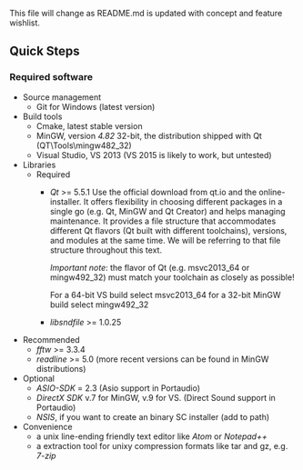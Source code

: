 This file will change as README.md is updated with concept and feature wishlist.

Quick Steps
-----------

### Required software

- Source management
  - Git for Windows (latest version)
- Build tools
  - Cmake, latest stable version
  - MinGW, version *4.82* 32-bit, the distribution shipped with Qt (QT\Tools\mingw482_32)
  - Visual Studio, VS 2013 (VS 2015 is likely to work, but untested)
- Libraries
  - Required
    - *Qt* >= 5.5.1
        Use the official download from qt.io and the online-installer. It offers
        flexibility in choosing different packages in a single go (e.g. Qt,
        MinGW and Qt Creator) and helps managing maintenance. It provides a
        file structure that accommodates different Qt flavors (Qt built with
        different toolchains), versions, and modules at the same time. We will
        be referring to that file structure throughout this text.

        *Important note*: the flavor of Qt (e.g. msvc2013_64 or mingw492_32) must
        match your toolchain as closely as possible!

        For a 64-bit VS build select msvc2013_64
        for a 32-bit MinGW build select mingw492_32
    - *libsndfile* >= 1.0.25
- Recommended
  - *fftw* >= 3.3.4
  - *readline* >= 5.0 (more recent versions can be found in MinGW distributions)
- Optional
  - *ASIO-SDK* = 2.3 (Asio support in Portaudio)
  - *DirectX SDK* v.7 for MinGW, v.9 for VS. (Direct Sound support in Portaudio)
  - *NSIS*, if you want to create an binary SC installer (add to path)
- Convenience
  - a unix line-ending friendly text editor like *Atom* or *Notepad++*
  - a extraction tool for unixy compression formats like tar and gz, e.g. *7-zip*
